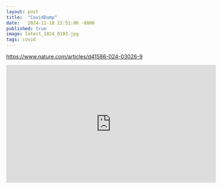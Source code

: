 ```yaml
---
layout: post
title:  "CovidDump"
date:   2024-11-18 22:51:06 -0800
published: true
image: latest_1024_0193.jpg
tags: covid
---
```


https://www.nature.com/articles/d41586-024-03026-9
<iframe width="560" height="315" src="https://www.youtube.com/embed/nDFFi6WY7JI?si=ADcaMocDWowRL_z_" title="YouTube video player" frameborder="0" allow="accelerometer; autoplay; clipboard-write; encrypted-media; gyroscope; picture-in-picture; web-share" referrerpolicy="strict-origin-when-cross-origin" allowfullscreen></iframe>